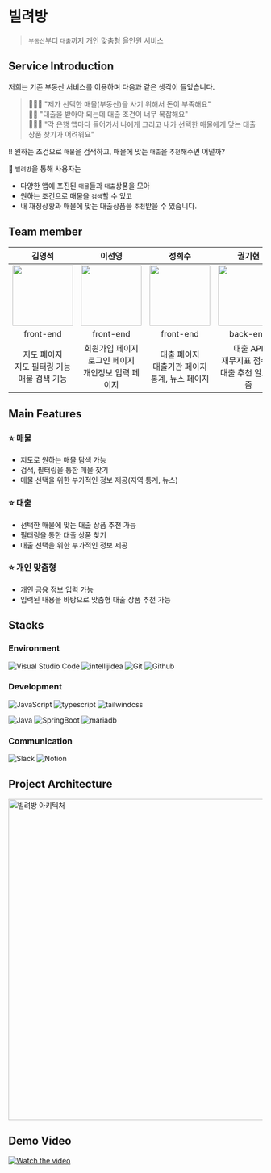 # 빌려방
> `부동산`부터 `대출`까지 개인 맞춤형 올인원 서비스

## Service Introduction
저희는 기존 부동산 서비스를 이용하며 다음과 같은 생각이 들었습니다.

> 🙋🏻‍♂️ "제가 선택한 매물(부동산)을 사기 위해서 돈이 부족해요"  
> 🙋🏻 "대출을 받아야 되는데 대출 조건이 너무 복잡해요"  
> 🙋🏻‍♀️ "각 은행 앱마다 들어가서 나에게 그리고 내가 선택한 매물에게 맞는 대출 상품 찾기가 어려워요"  

‼️ 원하는 조건으로 `매물`을 검색하고, 매물에 맞는 `대출`을 `추천`해주면 어떨까?

🏦 `빌려방`을 통해 사용자는 
- 다양한 앱에 포진된 `매물`들과 `대출`상품을 모아
- 원하는 조건으로 매물을 `검색`할 수 있고
- 내 재정상황과 매물에 맞는 대출상품을 `추천`받을 수 있습니다.

## Team member
|김영석|이선영|정희수|권기현|곽진현|정채헌|
|:---:|:---:|:---:|:---:|:---:|:---:|
|<img width="120px" src="https://avatars.githubusercontent.com/u/122508517?s=96&v=4"/> |<img width="120px" src="https://avatars.githubusercontent.com/u/71091090?s=96&v=4" />|<img width="120px" src="https://avatars.githubusercontent.com/u/73633272?s=96&v=4"/>|<img width="120px" src="https://avatars.githubusercontent.com/u/99806443?s=96&v=4"/>|<img width="120px" src="https://avatars.githubusercontent.com/u/93817551?s=96&v=4"/>|<img width="120px" src="https://avatars.githubusercontent.com/u/116990111?s=96&v=4"/>|
|front-end|front-end|front-end|back-end|back-end|back-end|
|지도 페이지<br/>지도 필터링 기능<br/>매물 검색 기능|회원가입 페이지<br/>로그인 페이지<br/>개인정보 입력 페이지|대출 페이지<br/>대출기관 페이지<br/>통계, 뉴스 페이지|대출 API<br/>재무지표 점수화<br/>대출 추천 알고리즘|유저 API<br/>MSA 설계<br/>CI/CD 구축|매물 API<br/>통계 API<br/>매물 크롤링|

## Main Features
### ⭐️ 매물
- 지도로 원하는 매물 탐색 가능
- 검색, 필터링을 통한 매물 찾기
- 매물 선택을 위한 부가적인 정보 제공(지역 통계, 뉴스)

### ⭐️ 대출
- 선택한 매물에 맞는 대출 상품 추천 가능
- 필터링을 통한 대출 상품 찾기
- 대출 선택을 위한 부가적인 정보 제공

### ⭐️ 개인 맞춤형
- 개인 금융 정보 입력 가능
- 입력된 내용을 바탕으로 맞춤형 대출 상품 추천 가능

## Stacks

### Environment
![Visual Studio Code](https://img.shields.io/badge/Visual%20Studio%20Code-007ACC?style=for-the-badge&logo=Visual%20Studio%20Code&logoColor=white)
![intellijidea](https://img.shields.io/badge/intellij%20idea-000000?style=for-the-badge&logo=intellij%20idea&logoColor=white)
![Git](https://img.shields.io/badge/Git-F05032?style=for-the-badge&logo=Git&logoColor=white)
![Github](https://img.shields.io/badge/GitHub-181717?style=for-the-badge&logo=GitHub&logoColor=white)             

### Development
![JavaScript](https://img.shields.io/badge/JavaScript-F7DF1E?style=for-the-badge&logo=Javascript&logoColor=white)
![typescript](https://img.shields.io/badge/typescript-3178C6?style=for-the-badge&logo=typescript&logoColor=white)
![tailwindcss](https://img.shields.io/badge/tailwind%20css-2F2E8B?style=for-the-badge&logo=tailwind%20css&logoColor=white)

![Java](https://img.shields.io/badge/Java-007396?style=for-the-badge&logo=OpenJDK&logoColor=white)
![SpringBoot](https://img.shields.io/badge/Spring%20Boot-6DB33F?style=for-the-badge&logo=Spring%20Boot&logoColor=white)
![mariadb](https://img.shields.io/badge/mariadb-003545?style=for-the-badge&logo=mariadb&logoColor=white)

### Communication
![Slack](https://img.shields.io/badge/Slack-4A154B?style=for-the-badge&logo=Slack&logoColor=white)
![Notion](https://img.shields.io/badge/Notion-000000?style=for-the-badge&logo=Notion&logoColor=white)

## Project Architecture
<img width="636" alt="빌려방 아키텍처" src="https://github.com/PDA-BillyBang/.github/assets/99806443/ab20b067-9847-4f95-b9e4-0c5718b9c4e9">

## Demo Video
[![Watch the video](https://img.youtube.com/vi/dMY8Ps0iDD0/0.jpg)](https://youtu.be/dMY8Ps0iDD0)
